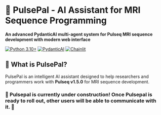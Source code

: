 # 🔬 PulsePal - AI Assistant for MRI Sequence Programming

**An advanced PydanticAI multi-agent system for Pulseq MRI sequence development with modern web interface**

[![Python 3.10+](https://img.shields.io/badge/python-3.10+-blue.svg)](https://www.python.org/downloads/)
[![PydanticAI](https://img.shields.io/badge/PydanticAI-latest-green.svg)](https://ai.pydantic.dev/)
[![Chainlit](https://img.shields.io/badge/Chainlit-2.6.3-orange.svg)](https://chainlit.io/)

## 🚀 What is PulsePal?

PulsePal is an intelligent AI assistant designed to help researchers and programmers work with **Pulseq v1.5.0** for MRI sequence development. 

### 🚧 Pulsepal is currently under construction! Once Pulsepal is ready to roll out, other users will be able to communicate with it. 🚧

